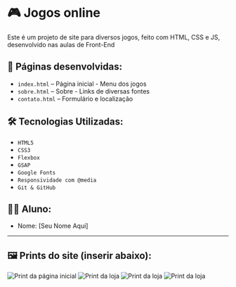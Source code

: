# 🎮 Jogos online

Este é um projeto de site para diversos jogos, feito com HTML, CSS e JS, desenvolvido nas aulas de Front-End

## 🧩 Páginas desenvolvidas:
- `index.html` – Página inicial - Menu dos jogos
- `sobre.html` – Sobre - Links de diversas fontes
- `contato.html` – Formulário e localização

## 🛠️ Tecnologias Utilizadas:
- `HTML5`
- `CSS3`
- `Flexbox`
- `GSAP`
- `Google Fonts`
- `Responsividade com @media`
- `Git & GitHub`

## 👩‍💻 Aluno:
- Nome: [Seu Nome Aqui]

---

## 🖼️ Prints do site (inserir abaixo):
![Print da página inicial](img/print-home.png)
![Print da loja](img/print-sobre.png)
![Print da loja](img/print-loja.png)
![Print da loja](img/print-contato.png)
